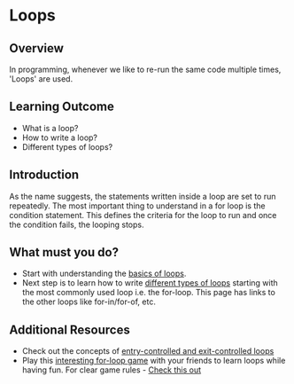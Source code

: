 # Loops

## Overview

In programming, whenever we like to re-run the same code multiple times, 'Loops' are used.

## Learning Outcome

- What is a loop?
- How to write a loop?
- Different types of loops?

## Introduction

As the name suggests, the statements written inside a loop are set to run repeatedly. 
The most important thing to understand in a for loop is the condition statement. This defines the criteria for the loop to run and once the condition fails, the looping stops.


## What must you do?
- Start with understanding the [basics of loops](https://www.geeksforgeeks.org/loops-in-javascript/).
- Next step is to learn how to write [different types of loops](https://www.w3schools.com/jsref/jsref_for.asp) starting with the most commonly used loop i.e. the for-loop. This page has links to the other loops like for-in/for-of, etc.

## Additional Resources
- Check out the concepts of [entry-controlled and exit-controlled loops](https://programmerbay.com/difference-between-entry-controlled-loop-and-exit-controlled-loop/)
- Play this [interesting for-loop game](https://www.youtube.com/watch?v=SmFladGd9zQ) with your friends to learn loops while having fun. For clear game rules - [Check this out](https://code.org/curriculum/course4/8/Teacher#Activity1)

